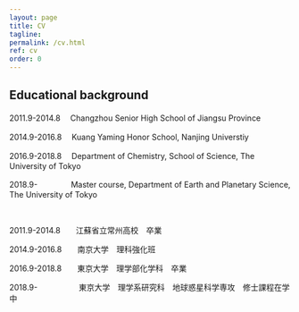 ```yaml
---
layout: page
title: CV
tagline: 
permalink: /cv.html
ref: cv
order: 0
---
```


## Educational background

2011.9-2014.8　 Changzhou Senior High School of Jiangsu Province

2014.9-2016.8　 Kuang Yaming Honor School, Nanjing Universtiy

2016.9-2018.8　 Department of Chemistry, School of Science, The University of Tokyo

2018.9-　　　　 Master course, Department of Earth and Planetary Science, The University of Tokyo
  
<br />

2011.9-2014.8　　江蘇省立常州高校　卒業

2014.9-2016.8　　南京大学　理科強化班

2016.9-2018.8　　東京大学　理学部化学科　卒業

2018.9-　　　　 　東京大学　理学系研究科　地球惑星科学専攻　修士課程在学中
